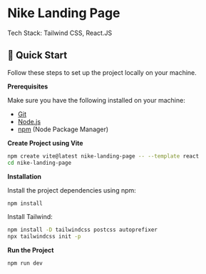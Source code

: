 # Nike Landing Page
Tech Stack: Tailwind CSS, React.JS

## <a name="quick-start">🤸 Quick Start</a>

Follow these steps to set up the project locally on your machine.

**Prerequisites**

Make sure you have the following installed on your machine:

- [Git](https://git-scm.com/)
- [Node.js](https://nodejs.org/en)
- [npm](https://www.npmjs.com/) (Node Package Manager)

**Create Project using Vite**

```bash
npm create vite@latest nike-landing-page -- --template react
cd nike-landing-page
```

**Installation**

Install the project dependencies using npm:

```bash
npm install
```
Install Tailwind:

```bash
npm install -D tailwindcss postcss autoprefixer
npx tailwindcss init -p
```


**Run the Project**

```bash
npm run dev
```

